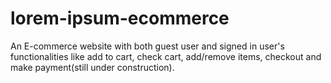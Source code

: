 # lorem-ipsum-ecommerce
An E-commerce website with both guest user and signed in user's functionalities like add to cart, check cart, add/remove items, checkout and make payment(still under construction).
